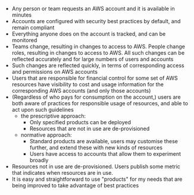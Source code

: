 - Any person or team requests an AWS account and it is available in minutes
- Accounts are configured with security best practices by default, and remain compliant
- Everything anyone does on the account is tracked, and can be monitored
- Teams change, resulting in changes to access to AWS. People change roles, resulting in changes to access to AWS. All such changes can be reflected accurately and for large numbers of users and accounts
- Such changes are reflected quickly, in terms of corresponding access and permissions on AWS accounts 
- Users that are responsible for financial control for some set of AWS resources have visibility to cost and usage information for the corresponding AWS accounts (and only those accounts) 
- (Regardless of who pays for consumption on the account,) users are both aware of practices for responsible usage of resources, and able to act upon such guidelines
  - the prescriptive approach: 
    - Only specified products can be deployed
    - Resources that are not in use are de-provisioned
  - normative approach:
    - Standard products are available, users may customise these further, and extend these with new kinds of resources
    - Users have access to accounts that allow them to experiment broadly
- Resources not in use are de-provisioned. Users publish some metric that indicates when resources are in use.
- It is easy and straightforward to use "products" for my needs that are being improved to take advantage of best practices

